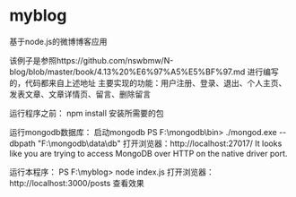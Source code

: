 # myblog
基于node.js的微博博客应用


该例子是参照https://github.com/nswbmw/N-blog/blob/master/book/4.13%20%E6%97%A5%E5%BF%97.md
进行编写的，代码都来自上述地址
主要实现的功能：用户注册、登录、退出、个人主页、发表文章、文章详情页、留言、删除留言

运行程序之前：
npm install 安装所需要的包

运行mongodb数据库：
启动mongodb
PS F:\mongodb\bin> ./mongod.exe --dbpath "F:\mongodb\data\db"
打开浏览器：http://localhost:27017/
It looks like you are trying to access MongoDB over HTTP on the native driver port.

运行本程序：
PS F:\myblog> node index.js
打开浏览器：http://localhost:3000/posts 查看效果


